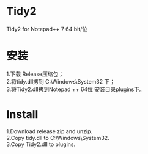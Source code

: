 # Tidy2
Tidy2 for Notepad++ 7 64 bit/位
# 安装
1.下载 Release压缩包；  
2.将tidy.dll拷到 C:\Windows\System32 下；  
3.将Tidy2.dll拷到Notepad ++ 64位 安装目录plugins下。  
# Install  
1.Download release zip and unzip.  
2.Copy tidy.dll to C:\Windows\System32.  
3.Copy Tidy2.dll to plugins.
